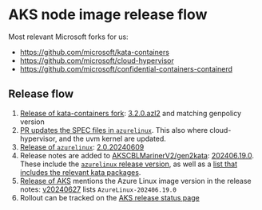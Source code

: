 # AKS node image release flow

Most relevant Microsoft forks for us:

- https://github.com/microsoft/kata-containers
- https://github.com/microsoft/cloud-hypervisor
- https://github.com/microsoft/confidential-containers-containerd

## Release flow

1. [Release of kata-containers fork](https://github.com/microsoft/kata-containers/releases): [3.2.0.azl2](https://github.com/microsoft/kata-containers/releases/tag/3.2.0.azl2) and matching genpolicy version
2. [PR updates the SPEC files in `azurelinux`](https://github.com/microsoft/azurelinux/pull/9261). This also where cloud-hypervisor, and the uvm kernel are updated.
3. [Release of `azurelinux`](https://github.com/microsoft/azurelinux/releases): [2.0.20240609](https://github.com/microsoft/azurelinux/releases/tag/2.0.20240609-2.0)
4. Release notes are added to [AKSCBLMarinerV2/gen2kata](https://github.com/Azure/AgentBaker/blame/master/vhdbuilder/release-notes/AKSCBLMarinerV2/gen2kata/): [202406.19.0](https://github.com/Azure/AgentBaker/blob/master/vhdbuilder/release-notes/AKSCBLMarinerV2/gen2kata/202406.19.0.txt). These include the [`azurelinux` release version](https://github.com/Azure/AgentBaker/blame/master/vhdbuilder/release-notes/AKSCBLMarinerV2/gen2kata/202406.19.0.txt#L696), as well as a [list that includes the relevant kata packages](https://github.com/Azure/AgentBaker/blame/master/vhdbuilder/release-notes/AKSCBLMarinerV2/gen2kata/202406.19.0.txt#L655-L667).
5. [Release of AKS](https://github.com/Azure/AKS/releases) mentions the Azure Linux image version in the release notes: [v20240627](https://github.com/Azure/AKS/releases/tag/2024-06-27) lists `AzureLinux-202406.19.0`
6. Rollout can be tracked on the [AKS release status page](https://releases.aks.azure.com/)
